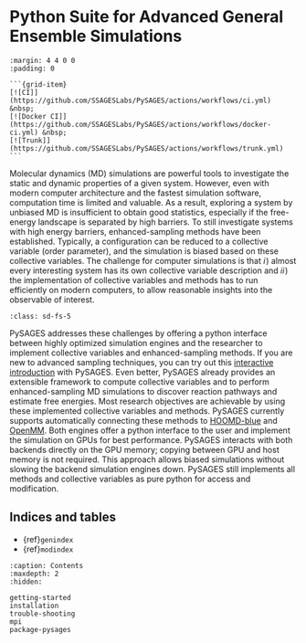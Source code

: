 <!--
You can adapt this file completely to your liking, but it
should at least contain the root ```{toctree}``` block.
-->

# Python Suite for Advanced General Ensemble Simulations

<!-- markdownlint-disable MD053 -->

````{grid} 1
:margin: 4 4 0 0
:padding: 0

```{grid-item}
[![CI]](https://github.com/SSAGESLabs/PySAGES/actions/workflows/ci.yml) &nbsp;
[![Docker CI]](https://github.com/SSAGESLabs/PySAGES/actions/workflows/docker-ci.yml) &nbsp;
[![Trunk]](https://github.com/SSAGESLabs/PySAGES/actions/workflows/trunk.yml)
```
````

Molecular dynamics (MD) simulations are powerful tools to investigate the static and
dynamic properties of a given system. However, even with modern computer architecture and
the fastest simulation software, computation time is limited and valuable. As a result,
exploring a system by unbiased MD is insufficient to obtain good statistics, especially if
the free-energy landscape is separated by high barriers. To still investigate systems
with high energy barriers, enhanced-sampling methods have been established. Typically, a
configuration can be reduced to a collective variable (order parameter), and the
simulation is biased based on these collective variables. The challenge for computer
simulations is that _i_&hairsp;) almost every interesting system has its own collective
variable description and _ii_&hairsp;) the implementation of collective variables and
methods has to run efficiently on modern computers, to allow reasonable insights into the
observable of interest.

```{rubric} No compromises in usability and speed for enhanced-sampling methods
:class: sd-fs-5
```

PySAGES addresses these challenges by offering a python interface between highly optimized
simulation engines and the researcher to implement collective variables and
enhanced-sampling methods. If you are new to advanced sampling techniques, you can try out
this [interactive introduction][Intro] with PySAGES. Even better, PySAGES already provides
an extensible framework to compute collective variables and to perform enhanced-sampling
MD simulations to discover reaction pathways and estimate free energies. Most research
objectives are achievable by using these implemented collective variables and methods.
PySAGES currently supports automatically connecting these methods to [HOOMD-blue] and
[OpenMM]. Both engines offer a python interface to the user and implement the simulation
on GPUs for best performance. PySAGES interacts with both backends directly on the GPU
memory; copying between GPU and host memory is not required. This approach allows biased
simulations without slowing the backend simulation engines down. PySAGES still implements
all methods and collective variables as pure python for access and modification.

## Indices and tables

- {ref}`genindex`
- {ref}`modindex`

```{toctree}
:caption: Contents
:maxdepth: 2
:hidden:

getting-started
installation
trouble-shooting
mpi
package-pysages
```

[CI]: https://github.com/SSAGESLabs/PySAGES/actions/workflows/ci.yml/badge.svg?branch=main
[Docker CI]: https://github.com/SSAGESLabs/PySAGES/actions/workflows/docker-ci.yml/badge.svg?branch=main
[Trunk]: https://github.com/SSAGESLabs/PySAGES/actions/workflows/trunk.yml/badge.svg?branch=main
[Intro]: https://colab.research.google.com/github/SSAGESLabs/PySAGES/blob/main/examples/Advanced_Sampling_Introduction.ipynb
[HOOMD-blue]: https://glotzerlab.engin.umich.edu/hoomd-blue
[OpenMM]: https://openmm.org
